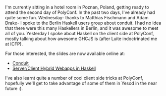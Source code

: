 I'm currently sitting in a hotel room in Poznan, Poland, getting ready to
attend the second day of PolyConf. In the past two days, I've already had quite
some fun. Wednesday- thanks to Matthias Fischmann and Adam Drake- I spoke to
the Berlin Haskell users group about conduit. I had no idea that there were
this many Haskellers in Berlin, and it was awesome to meet all of you.
Yesterday I spoke about Haskell on the client side at PolyConf, mostly talking
about how awesome GHCJS is (after Luite indoctrinated me at ICFP).

For those interested, the slides are now available online at:

* [Conduit](https://drive.google.com/open?id=1RBefOCZ7AKOo4f1yiF4mtKPAT3l5vY9ky2SR02O4Vvg&authuser=0)
* [Server/Client Hybrid Webapps in Haskell](https://drive.google.com/open?id=1RBefOCZ7AKOo4f1yiF4mtKPAT3l5vY9ky2SR02O4Vvg&authuser=0)

I've also learnt quite a number of cool client side tricks at PolyConf,
hopefully we'll get to take advantage of some of them in Yesod in the near
future :).
